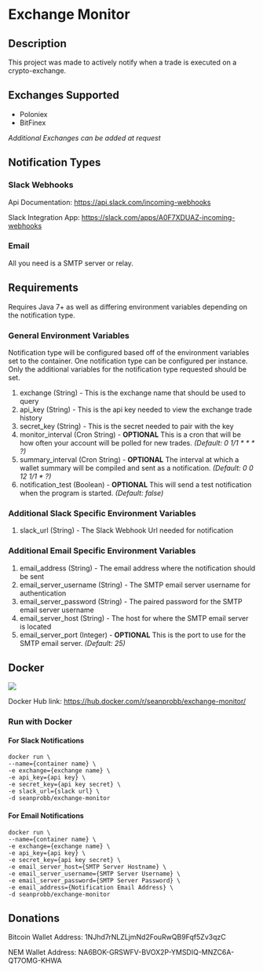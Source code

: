 # Exchange Monitor

## Description

This project was made to actively notify when a trade is executed on a crypto-exchange.

## Exchanges Supported

* Poloniex
* BitFinex

*Additional Exchanges can be added at request*

## Notification Types

### Slack Webhooks

Api Documentation: https://api.slack.com/incoming-webhooks

Slack Integration App: https://slack.com/apps/A0F7XDUAZ-incoming-webhooks

### Email

All you need is a SMTP server or relay.

## Requirements

Requires Java 7+ as well as differing environment variables depending on the notification type.

### General Environment Variables
Notification type will be configured based off of the environment variables set to the container. 
One notification type can be configured per instance. 
Only the additional variables for the notification type requested should be set.

1. exchange (String) - This is the exchange name that should be used to query
2. api_key (String) - This is the api key needed to view the exchange trade history
3. secret_key (String) - This is the secret needed to pair with the key
4. monitor_interval (Cron String) - __OPTIONAL__ This is a cron that will be how often your account will be polled for new trades. _(Default: 0 1/1 * * * ?)_
5. summary_interval (Cron String) - __OPTIONAL__ The interval at which a wallet summary will be compiled and sent as a notification.  _(Default: 0 0 12 1/1 * ?)_
6. notification_test (Boolean) - __OPTIONAL__  This will send a test notification when the program is started.  _(Default: false)_


### Additional Slack Specific Environment Variables
1. slack_url (String) - The Slack Webhook Url needed for notification

### Additional Email Specific Environment Variables
1. email_address (String) - The email address where the notification should be sent
2. email_server_username (String) - The SMTP email server username for authentication
3. email_server_password (String) - The paired password for the SMTP email server username
4. email_server_host (String) - The host for where the SMTP email server is located
5. email_server_port (Integer) - __OPTIONAL__ This is the port to use for the SMTP email server.   _(Default: 25)_



## Docker

[![](https://badge.imagelayers.io/seanprobb/exchange-monitor:latest.svg)](https://imagelayers.io/?images=seanprobb/exchange-monitor:latest 'Get your own badge on imagelayers.io')

Docker Hub link: https://hub.docker.com/r/seanprobb/exchange-monitor/

### Run with Docker

#### For Slack Notifications
    docker run \
    --name={container name} \
    -e exchange={exchange name} \
    -e api_key={api key} \
    -e secret_key={api key secret} \
    -e slack_url={slack url} \
    -d seanprobb/exchange-monitor
    
    
#### For Email Notifications
    docker run \
    --name={container name} \
    -e exchange={exchange name} \
    -e api_key={api key} \
    -e secret_key={api key secret} \
    -e email_server_host={SMTP Server Hostname} \
    -e email_server_username={SMTP Server Username} \
    -e email_server_password={SMTP Server Password} \
    -e email_address={Notification Email Address} \
    -d seanprobb/exchange-monitor
    
## Donations

Bitcoin Wallet Address: 1NJhd7rNLZLjmNd2FouRwQB9Fqf5Zv3qzC

NEM Wallet Address: NA6BOK-GRSWFV-BVOX2P-YMSDIQ-MNZC6A-QT7OMG-KHWA
    
    
